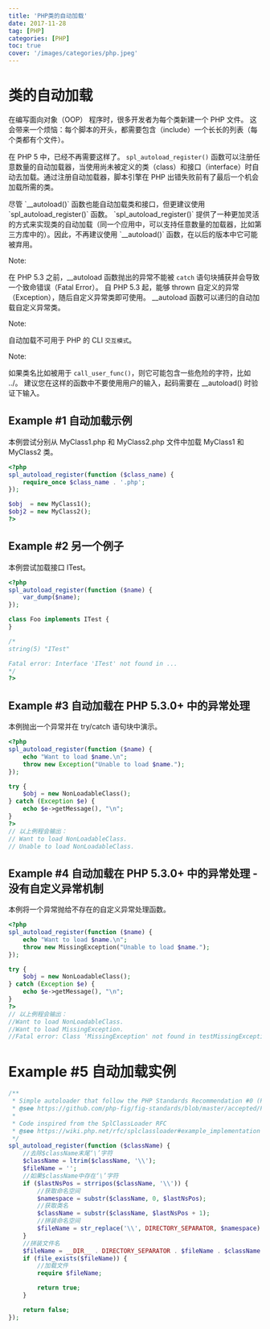 ```yaml
---
title: 'PHP类的自动加载'
date: 2017-11-28
tag: [PHP]
categories: [PHP]
toc: true
cover: '/images/categories/php.jpeg'
---
```


# 类的自动加载 
在编写面向对象（OOP） 程序时，很多开发者为每个类新建一个 PHP 文件。 这会带来一个烦恼：每个脚本的开头，都需要包含（include）一个长长的列表（每个类都有个文件）。 

在 PHP 5 中，已经不再需要这样了。 `spl_autoload_register()` 函数可以注册任意数量的自动加载器，当使用尚未被定义的类（class）和接口（interface）时自动去加载。通过注册自动加载器，脚本引擎在 PHP 出错失败前有了最后一个机会加载所需的类。 

<p class="note">
尽管 `__autoload()` 函数也能自动加载类和接口，但更建议使用 `spl_autoload_register()` 函数。 `spl_autoload_register()` 提供了一种更加灵活的方式来实现类的自动加载（同一个应用中，可以支持任意数量的加载器，比如第三方库中的）。因此，不再建议使用 `__autoload()` 函数，在以后的版本中它可能被弃用。
</p>
<p class="note">
Note: 

在 PHP 5.3 之前，__autoload 函数抛出的异常不能被 `catch` 语句块捕获并会导致一个致命错误（Fatal Error）。 自 PHP 5.3 起，能够 thrown 自定义的异常（Exception），随后自定义异常类即可使用。 __autoload 函数可以递归的自动加载自定义异常类。 

Note: 

自动加载不可用于 PHP 的 CLI `交互模式`。 

Note: 

如果类名比如被用于 `call_user_func()`，则它可能包含一些危险的字符，比如 ../。 建议您在这样的函数中不要使用用户的输入，起码需要在 __autoload() 时验证下输入。 
</p>

## Example #1 自动加载示例
本例尝试分别从 MyClass1.php 和 MyClass2.php 文件中加载 MyClass1 和 MyClass2 类。
```php
<?php
spl_autoload_register(function ($class_name) {
    require_once $class_name . '.php';
});

$obj  = new MyClass1();
$obj2 = new MyClass2();
?> 
```

## Example #2 另一个例子
本例尝试加载接口 ITest。 
```php
<?php
spl_autoload_register(function ($name) {
    var_dump($name);
});

class Foo implements ITest {
}

/*
string(5) "ITest"

Fatal error: Interface 'ITest' not found in ...
*/
?> 
```

## Example #3 自动加载在 PHP 5.3.0+ 中的异常处理
本例抛出一个异常并在 try/catch 语句块中演示。 
```php
<?php
spl_autoload_register(function ($name) {
    echo "Want to load $name.\n";
    throw new Exception("Unable to load $name.");
});

try {
    $obj = new NonLoadableClass();
} catch (Exception $e) {
    echo $e->getMessage(), "\n";
}
?> 
// 以上例程会输出：
// Want to load NonLoadableClass.
// Unable to load NonLoadableClass.
```

## Example #4 自动加载在 PHP 5.3.0+ 中的异常处理 - 没有自定义异常机制
本例将一个异常抛给不存在的自定义异常处理函数。 
```php
<?php
spl_autoload_register(function ($name) {
    echo "Want to load $name.\n";
    throw new MissingException("Unable to load $name.");
});

try {
    $obj = new NonLoadableClass();
} catch (Exception $e) {
    echo $e->getMessage(), "\n";
}
?> 
// 以上例程会输出：
//Want to load NonLoadableClass.
//Want to load MissingException.
//Fatal error: Class 'MissingException' not found in testMissingException.php on line 4
```

# Example #5 自动加载实例
```php
/**
 * Simple autoloader that follow the PHP Standards Recommendation #0 (PSR-0)
 * @see https://github.com/php-fig/fig-standards/blob/master/accepted/PSR-0.md for more informations.
 *
 * Code inspired from the SplClassLoader RFC
 * @see https://wiki.php.net/rfc/splclassloader#example_implementation
 */
spl_autoload_register(function ($className) {
    //去除$className末尾‘\’字符
    $className = ltrim($className, '\\');
    $fileName = '';
    //如果$className中存在‘\’字符
    if ($lastNsPos = strripos($className, '\\')) {
        //获取命名空间
        $namespace = substr($className, 0, $lastNsPos);
        //获取类名
        $className = substr($className, $lastNsPos + 1);
        //拼装命名空间
        $fileName = str_replace('\\', DIRECTORY_SEPARATOR, $namespace) . DIRECTORY_SEPARATOR;
    }
    //拼装文件名
    $fileName = __DIR__ . DIRECTORY_SEPARATOR . $fileName . $className . '.php';
    if (file_exists($fileName)) {
        //加载文件
        require $fileName;

        return true;
    }

    return false;
});
```

